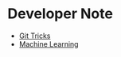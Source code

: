 # Developer Note

* [Git Tricks](./git-tricks/README.md)
* [Machine Learning](./machine-learning/README.md)